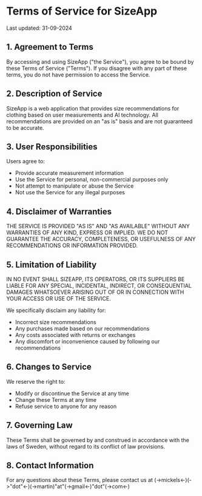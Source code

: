 # Terms of Service for SizeApp

Last updated: 31-09-2024

## 1. Agreement to Terms

By accessing and using SizeApp ("the Service"), you agree to be bound by these Terms of Service ("Terms"). If you disagree with any part of these terms, you do not have permission to access the Service.

## 2. Description of Service

SizeApp is a web application that provides size recommendations for clothing based on user measurements and AI technology. All recommendations are provided on an "as is" basis and are not guaranteed to be accurate.

## 3. User Responsibilities

Users agree to:
- Provide accurate measurement information
- Use the Service for personal, non-commercial purposes only
- Not attempt to manipulate or abuse the Service
- Not use the Service for any illegal purposes

## 4. Disclaimer of Warranties

THE SERVICE IS PROVIDED "AS IS" AND "AS AVAILABLE" WITHOUT ANY WARRANTIES OF ANY KIND, EXPRESS OR IMPLIED. WE DO NOT GUARANTEE THE ACCURACY, COMPLETENESS, OR USEFULNESS OF ANY RECOMMENDATIONS OR INFORMATION PROVIDED.

## 5. Limitation of Liability

IN NO EVENT SHALL SIZEAPP, ITS OPERATORS, OR ITS SUPPLIERS BE LIABLE FOR ANY SPECIAL, INCIDENTAL, INDIRECT, OR CONSEQUENTIAL DAMAGES WHATSOEVER ARISING OUT OF OR IN CONNECTION WITH YOUR ACCESS OR USE OF THE SERVICE.

We specifically disclaim any liability for:
- Incorrect size recommendations
- Any purchases made based on our recommendations
- Any costs associated with returns or exchanges
- Any discomfort or inconvenience caused by following our recommendations

## 6. Changes to Service

We reserve the right to:
- Modify or discontinue the Service at any time
- Change these Terms at any time
- Refuse service to anyone for any reason

## 7. Governing Law

These Terms shall be governed by and construed in accordance with the laws of Sweden, without regard to its conflict of law provisions.

## 8. Contact Information

For any questions about these Terms, please contact us at  (->mickels<-)(->"dot"<-)(->martin)"at"(->gmail<-)"dot"(->com<-)
